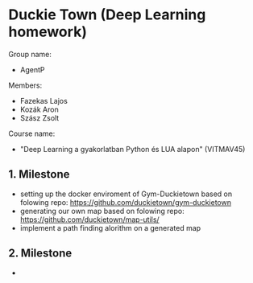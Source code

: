 # Duckie Town (Deep Learning homework)

Group name: 
- AgentP

Members: 
- Fazekas Lajos
- Kozák Aron
- Szász Zsolt

Course name: 
- "Deep Learning a gyakorlatban Python és LUA alapon" (VITMAV45) 

## 1. Milestone

- setting up the docker enviroment of Gym-Duckietown based on folowing repo: https://github.com/duckietown/gym-duckietown
- generating our own map based on folowing repo: https://github.com/duckietown/map-utils/
- implement a path finding alorithm on a generated map 

## 2. Milestone
- 
